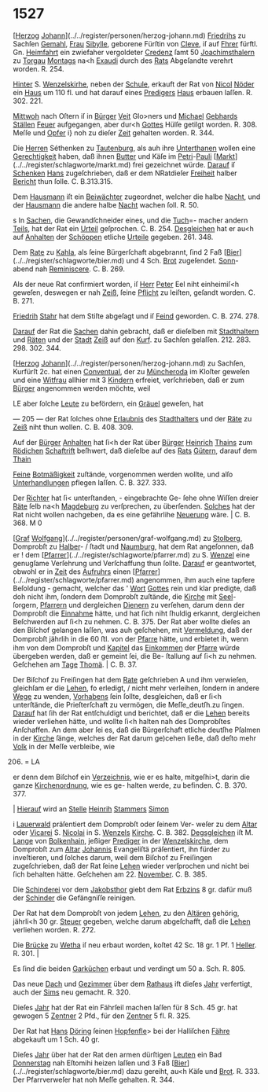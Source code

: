 # 1527

[[Herzog](../../register/worte/herzog.md) [Johann](../../register/worte/johann.md)](../../register/personen/herzog-johann.md) [Friedrihs](../../register/worte/friedrihs.md) zu Sachſen [Gemahl](../../register/worte/gemahl.md), [Frau](../../register/worte/frau.md)
[Sibylle](../../register/worte/sibylle.md), geborene Fürſtin von [Cleve](../../register/orte/cleve.md), iſ auf [Fhrer](../../register/worte/fhrer.md) fürftl.
Gn. [Heimfahrt](../../register/worte/heimfahrt.md) ein zwiefaher vergoldeter [Credenz](../../register/worte/credenz.md) ſamt
50 [Joachimsthalern](../../register/worte/joachimsthalern.md) zu [Torgau](../../register/orte/torgau.md) [Montags](../../register/worte/montags.md) na<h [Exaudi](../../register/worte/exaudi.md)
durch des [Rats](../../register/worte/rats.md) Abgeſandte verehrt worden. R. 254.

[Hinter](../../register/worte/hinter.md) S. [Wenzelskirhe](../../register/worte/wenzelskirhe.md), neben der [Schule](../../register/worte/schule.md), erkauft
der Rat von [Nicol](../../register/orte/nicol.md) [Nöder](../../register/worte/nöder.md) ein [Haus](../../register/worte/haus.md) um 110 fl. und hat
darauf eines [Predigers](../../register/worte/predigers.md) [Haus](../../register/worte/haus.md) erbauen laſſen. R. 302. 221.

[Mittwoh](../../register/worte/mittwoh.md) nach Oſtern iſ in [Bürger](../../register/orte/bürger.md) [Veit](../../register/worte/veit.md) Glo>ners
und [Michael](../../register/worte/michael.md) [Gebhards](../../register/worte/gebhards.md) [Ställen](../../register/worte/ställen.md) [Feuer](../../register/worte/feuer.md) aufgegangen, aber
dur<h [Gottes](../../register/worte/gottes.md) Hülſe getilgt worden. R. 308. Meſſe und
[Opfer](../../register/worte/opfer.md) i} noh zu dieſer [Zeit](../../register/orte/zeit.md) gehalten worden. R. 344.

Die [Herren](../../register/worte/herren.md) Séthenken zu [Tautenburg](../../register/orte/tautenburg.md), als auh ihre
[Unterthanen](../../register/worte/unterthanen.md) wollen eine [Gerechtigkeit](../../register/worte/gerechtigkeit.md) haben, daß ihnen
[Butter](../../register/worte/butter.md) und Käſe im [Petri](../../register/worte/petri.md)-[Pauli](../../register/worte/pauli.md) [[Markt](../../register/worte/markt.md)](../../register/schlagworte/markt.md) frei gezeichnet
würde. [Darauf](../../register/worte/darauf.md) iſ [Schenken](../../register/worte/schenken.md) [Hans](../../register/worte/hans.md) zugeſchrieben, daß er
dem NRatdieſer [Freiheit](../../register/worte/freiheit.md) halber [Bericht](../../register/worte/bericht.md) thun ſolle. C. B.313.315.

Dem [Hausmann](../../register/worte/hausmann.md) iſt ein [Beiwächter](../../register/worte/beiwächter.md) zugeordnet, welcher
die halbe [Nacht](../../register/worte/nacht.md), und der [Hausmann](../../register/worte/hausmann.md) die andere halbe
[Nacht](../../register/worte/nacht.md) wachen ſoll. R. 50.

s In [Sachen](../../register/worte/sachen.md), die Gewandſchneider eines, und die [Tuch](../../register/worte/tuch.md)=-
macher andern [Teils](../../register/worte/teils.md), hat der Rat ein [Urteil](../../register/worte/urteil.md) geſprochen.
C. B. 254. [Desgleichen](../../register/worte/desgleichen.md) hat er au<h auf [Anhalten](../../register/worte/anhalten.md) der
[Schöppen](../../register/worte/schöppen.md) etliche [Urteile](../../register/worte/urteile.md) gegeben. 261. 348.

Dem [Rate](../../register/worte/rate.md) zu [Kahla](../../register/orte/kahla.md), als ſeine Bürgerſchaft abgebrannt,
ſind 2 Faß [[Bier](../../register/worte/bier.md)](../../register/schlagworte/bier.md) und 4 Sch. [Brot](../../register/worte/brot.md) zugeſendet. [Sonn](../../register/worte/sonn.md)-
abend nah [Reminiscere](../../register/worte/reminiscere.md). C. B. 269.

Als der neue Rat confirmiert worden, iſ [Herr](../../register/worte/herr.md) [Peter](../../register/worte/peter.md)
Eel niht einheimiſ<h geweſen, deswegen er nah [Zeiß](../../register/orte/zeiß.md),
ſeine [Pflicht](../../register/worte/pflicht.md) zu leiſten, geſandt worden. C. B. 271.

[Friedrih](../../register/worte/friedrih.md) [Stahr](../../register/worte/stahr.md) hat dem Stiſte abgeſagt und iſ [Feind](../../register/worte/feind.md)
geworden. C. B. 274. 278.

[Darauf](../../register/worte/darauf.md) der Rat die [Sachen](../../register/worte/sachen.md) dahin gebracht, daß er
dieſelben mit [Stadthaltern](../../register/worte/stadthaltern.md) und [Räten](../../register/worte/räten.md) und der [Stadt](../../register/worte/stadt.md)
[Zeiß](../../register/orte/zeiß.md) auf den [Kurf](../../register/worte/kurf.md). zu Sachſen gelaſſen. 212. 283.
298. 302. 344.

[[Herzog](../../register/worte/herzog.md) [Johann](../../register/worte/johann.md)](../../register/personen/herzog-johann.md) zu Sachſen, Kurfürſt 2c. hat einen
[Conventual](../../register/worte/conventual.md), der zu [Müncheroda](../../register/orte/müncheroda.md) im Kloſter geweſen und
eine [Witfrau](../../register/worte/witfrau.md) allhier mit 3 [Kindern](../../register/worte/kindern.md) erfreiet, verſchrieben,
daß er zum [Bürger](../../register/orte/bürger.md) angenommen werden möchte, weil

LE aber ſolche [Leute](../../register/worte/leute.md) zu befördern, ein [Gräuel](../../register/worte/gräuel.md) geweſen, hat


— 205 —
der Rat ſolches ohne [Erlaubnis](../../register/worte/erlaubnis.md) des [Stadthalters](../../register/worte/stadthalters.md) und der
[Räte](../../register/worte/räte.md) zu [Zeiß](../../register/orte/zeiß.md) niht thun wollen. C. B. 408. 309.

Auf der [Bürger](../../register/orte/bürger.md) [Anhalten](../../register/worte/anhalten.md) hat ſi<h der Rat über
[Bürger](../../register/orte/bürger.md) [Heinrich](../../register/worte/heinrich.md) [Thains](../../register/worte/thains.md) zum [Rödichen](../../register/worte/rödichen.md) [Schaftrift](../../register/worte/schaftrift.md) beſhwert,
daß dieſelbe auf des [Rats](../../register/worte/rats.md) [Gütern](../../register/worte/gütern.md), darauf dem [Thain](../../register/worte/thain.md)

[Feine](../../register/worte/feine.md) [Botmäßigkeit](../../register/worte/botmäßigkeit.md) zuſtände, vorgenommen werden wollte,
und alſo [Unterhandlungen](../../register/worte/unterhandlungen.md) pflegen laſſen. C. B. 327. 333.

Der [Richter](../../register/worte/richter.md) hat ſi< unterſtanden, - eingebrachte Ge-
ſehe ohne Wiſſen dreier [Räte](../../register/worte/räte.md) ſelb na<h [Magdeburg](../../register/worte/magdeburg.md) zu
verſprechen, zu überſenden. [Solches](../../register/worte/solches.md) hat der Rat nicht
wollen nachgeben, da es eine gefährlihe [Neuerung](../../register/worte/neuerung.md) wäre. |
C. B. 368. M 0

[[Graf](../../register/worte/graf.md) [Wolfgang](../../register/worte/wolfgang.md)](../../register/personen/graf-wolfgang.md) zu [Stolberg](../../register/orte/stolberg.md), Domprobſt zu [Halber](../../register/worte/halber.md)- /
ſtadt und [Naumburg](../../register/worte/naumburg.md), hat dem Rat angeſonnen, daß er !
dem [[Pfarrer](../../register/worte/pfarrer.md)](../../register/schlagworte/pfarrer.md) zu S. [Wenzel](../../register/worte/wenzel.md) eine genugſame Verſehrung
und Verſchaffung thun ſollte. [Darauf](../../register/worte/darauf.md) er geantwortet,
obwohl er in [Zeit](../../register/orte/zeit.md) des [Aufruhrs](../../register/worte/aufruhrs.md) einen [[Pfarrer](../../register/worte/pfarrer.md)](../../register/schlagworte/pfarrer.md) angenommen,
ihm auch eine tapfere Beſoldung - gemacht, welcher das '
[Wort](../../register/worte/wort.md) [Gottes](../../register/worte/gottes.md) rein und klar predigte, daß doh nicht ihm,
ſondern dem Domprobſt zuſtände, die [Kirche](../../register/worte/kirche.md) mit [Seel](../../register/worte/seel.md)-
ſorgern, [Pfarrern](../../register/worte/pfarrern.md) und dergleichen [Dienern](../../register/worte/dienern.md) zu verſehen,
darum denn der Domprobſt die [Einnahme](../../register/worte/einnahme.md) hätte, und hat
ſich niht ſhuldig erkannt, dergleichen Beſchwerden auf
ſi<h zu nehmen. C. B. 375. Der Rat aber wollte dieſes
an den Biſchof gelangen laſſen, was auh geſchehen, mit
[Vermeldung](../../register/worte/vermeldung.md), daß der Domprobſt jährlih in die 60 ﬅl.
von der [Pfarre](../../register/worte/pfarre.md) hätte, und erbietet ih, wenn ihm von
dem Domprobſt und [Kapitel](../../register/worte/kapitel.md) das [Einkommen](../../register/worte/einkommen.md) der [Pfarre](../../register/worte/pfarre.md)
würde übergeben werden, daß er gemeint ſei, die Be-
ſtallung auf ſi<h zu nehmen. Geſchehen am [Tage](../../register/worte/tage.md) [Thomä](../../register/worte/thomä.md). |
C. B. 37.

Der Biſchof zu Freiſingen hat dem [Rate](../../register/worte/rate.md) geſchrieben A
und ihm verwieſen, gleichſam er die [Lehen](../../register/worte/lehen.md), fo erledigt, /
nicht mehr verleihen, ſondern in andere [Wege](../../register/worte/wege.md) zu wenden,
[Vorhabens](../../register/worte/vorhabens.md) ſein ſollte, desgleichen, daß er ſi<h unterſtände,
die Prieſterſchaft zu vermögen, die Meſſe_deutſh.zu ſingen.
[Darauf](../../register/worte/darauf.md) hat ſih der Rat entſchuldigt und berichtet, daß
er die [Lehen](../../register/worte/lehen.md) bereits wieder verliehen hätte, und wollte
ſi<h halten nah des Domprobſtes Anſchaffen. An dem
aber ſei es, daß die Bürgerſchaft etliche deutſhe Pſalmen
in der [Kirche](../../register/worte/kirche.md) ſänge, welches der Rat darum ge)cehen
ließe, daß deſto mehr [Volk](../../register/worte/volk.md) in der Meſſe verbleibe, wie


206. =
LA

er denn dem Biſchof ein [Verzeichnis](../../register/worte/verzeichnis.md), wie er es halte,
mitgeſhi>t, darin die ganze [Kirchenordnung](../../register/worte/kirchenordnung.md), wie es ge-
halten werde, zu befinden. C. B. 370. 377.

| [Hierauf](../../register/worte/hierauf.md) wird an [Stelle](../../register/worte/stelle.md) [Heinrih](../../register/worte/heinrih.md) [Stammers](../../register/worte/stammers.md) [Simon](../../register/worte/simon.md)

i [Lauerwald](../../register/worte/lauerwald.md) präſentiert dem Domprobſt oder ſeinem Ver-
weſer zu dem [Altar](../../register/worte/altar.md) oder [Vicarei](../../register/worte/vicarei.md) S. [Nicolai](../../register/worte/nicolai.md) in S. [Wenzels](../../register/worte/wenzels.md)
[Kirche](../../register/worte/kirche.md). C. B. 382. [Degsgleichen](../../register/worte/degsgleichen.md) iſt M. [Lange](../../register/worte/lange.md) von
[Bolkenhain](../../register/orte/bolkenhain.md), jeßiger [Prediger](../../register/worte/prediger.md) in der [Wenzelskirche](../../register/worte/wenzelskirche.md), dem
Domprobſt zum [Altar](../../register/worte/altar.md) [Johannis](../../register/worte/johannis.md) Evangeliſtä präſentiert,
ihn fürder zu inveſtieren, und ſolches darum, weil dem
Biſchof zu Freiſingen zugeſchrieben, daß der Rat ſeine
[Lehen](../../register/worte/lehen.md) wieder verſprochen und nicht bei ſich behalten hätte.
Geſchehen am 22. [November](../../register/worte/november.md). C. B. 385.

Die [Schinderei](../../register/worte/schinderei.md) vor dem [Jakobsthor](../../register/worte/jakobsthor.md) giebt dem Rat
[Erbzins](../../register/worte/erbzins.md) 8 gr. dafür muß der [Schinder](../../register/worte/schinder.md) die Gefängniſſe
reinigen.

Der Rat hat dem Domprobſt von jedem [Lehen](../../register/worte/lehen.md), zu
den [Altären](../../register/worte/altären.md) gehörig, jährli<h 30 gr. [Steuer](../../register/worte/steuer.md) gegeben,
welche darum abgeſchafft, daß die [Lehen](../../register/worte/lehen.md) verliehen worden.
R. 272.

Die [Brücke](../../register/worte/brücke.md) zu [Wetha](../../register/orte/wetha.md) iſ neu erbaut worden, koſtet
42 Sc. 18 gr. 1 Pf. 1 [Heller](../../register/worte/heller.md). R. 301. |

Es ſind die beiden [Garküchen](../../register/worte/garküchen.md) erbaut und verdingt
um 50 a. Sch. R. 805.

Das neue [Dach](../../register/worte/dach.md) und [Gezimmer](../../register/worte/gezimmer.md) über dem [Rathaus](../../register/worte/rathaus.md) ift
dieſes [Jahr](../../register/worte/jahr.md) verfertigt, auch der [Sims](../../register/worte/sims.md) neu gemacht. R. 320.

Dieſes [Jahr](../../register/worte/jahr.md) hat der Rat ein Fährſeil machen laſſen
für 8 Sch. 45 gr. hat gewogen 5 [Zentner](../../register/worte/zentner.md) 2 Pfd., für
den [Zentner](../../register/worte/zentner.md) 5 fl. R. 325.

Der Rat hat [Hans](../../register/worte/hans.md) [Döring](../../register/worte/döring.md) ſeinen [Hopfenfle](../../register/worte/hopfenfle.md)> bei der
Halliſchen [Fähre](../../register/worte/fähre.md) abgekauft um 1 Sch. 40 gr.

Dieſes [Jahr](../../register/worte/jahr.md) über hat der Rat den armen dürſtigen
[Leuten](../../register/worte/leuten.md) ein Bad [Donnerstag](../../register/worte/donnerstag.md) nah Eſtomihi heizen laſſen
und 3 Faß [[Bier](../../register/worte/bier.md)](../../register/schlagworte/bier.md) dazu gereiht, au<h Käſe und [Brot](../../register/worte/brot.md).
R. 333. Der Pfarrverweſer hat noh Meſſe gehalten. R. 344.
